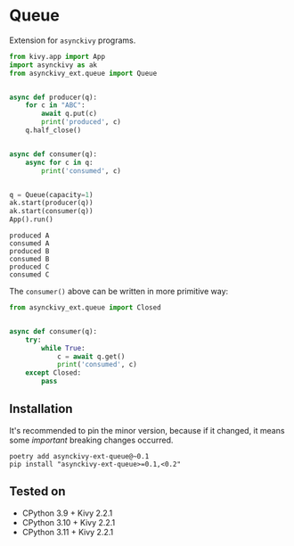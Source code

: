 # Queue

Extension for `asynckivy` programs.

```python
from kivy.app import App
import asynckivy as ak
from asynckivy_ext.queue import Queue


async def producer(q):
    for c in "ABC":
        await q.put(c)
        print('produced', c)
    q.half_close()


async def consumer(q):
    async for c in q:
        print('consumed', c)


q = Queue(capacity=1)
ak.start(producer(q))
ak.start(consumer(q))
App().run()
```

```text
produced A
consumed A
produced B
consumed B
produced C
consumed C
```

The ``consumer()`` above can be written in more primitive way:

```python
from asynckivy_ext.queue import Closed


async def consumer(q):
    try:
        while True:
            c = await q.get()
            print('consumed', c)
    except Closed:
        pass
```

## Installation

It's recommended to pin the minor version, because if it changed, it means some *important* breaking changes occurred.

```text
poetry add asynckivy-ext-queue@~0.1
pip install "asynckivy-ext-queue>=0.1,<0.2"
```

## Tested on

- CPython 3.9 + Kivy 2.2.1
- CPython 3.10 + Kivy 2.2.1
- CPython 3.11 + Kivy 2.2.1

